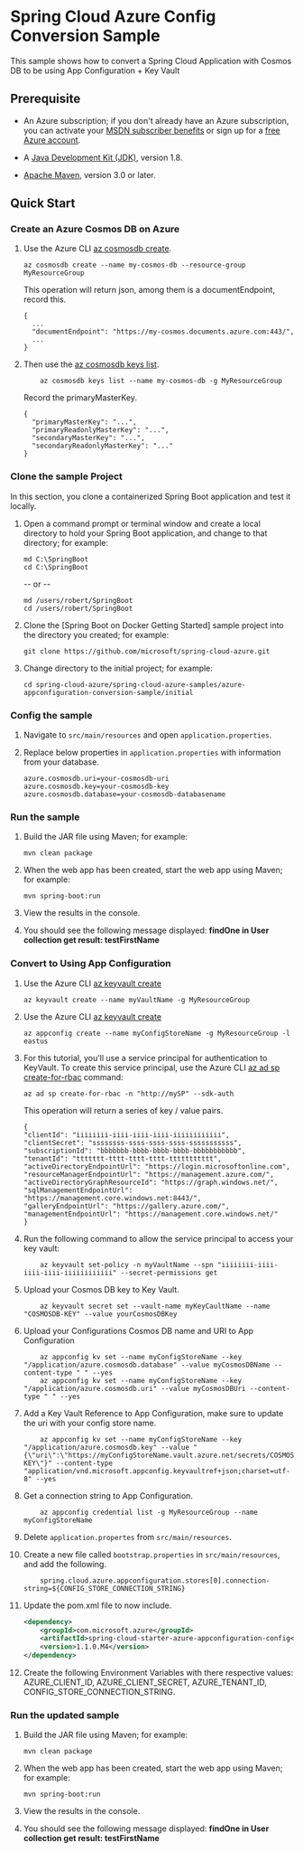 # Spring Cloud Azure Config Conversion Sample

This sample shows how to convert a Spring Cloud Application with Cosmos DB to be using App Configuration + Key Vault

## Prerequisite

* An Azure subscription; if you don't already have an Azure subscription, you can activate your [MSDN subscriber benefits](https://azure.microsoft.com/en-us/pricing/member-offers/msdn-benefits-details/) or sign up for a [free Azure account](https://azure.microsoft.com/en-us/free/).

* A [Java Development Kit (JDK)](http://www.oracle.com/technetwork/java/javase/downloads/), version 1.8.

* [Apache Maven](http://maven.apache.org/), version 3.0 or later.

## Quick Start

### Create an Azure Cosmos DB on Azure

1. Use the Azure CLI [az cosmosdb create](https://docs.microsoft.com/en-us/cli/azure/cosmosdb?view=azure-cli-latest#az-cosmosdb-create).

    ```azurecli
    az cosmosdb create --name my-cosmos-db --resource-group MyResourceGroup
    ```

    This operation will return json, among them is a documentEndpoint, record this.

    ```azurecli
    {
      ...
      "documentEndpoint": "https://my-cosmos.documents.azure.com:443/",
      ...
    }
    ```

1. Then use the [az cosmosdb keys list](https://docs.microsoft.com/en-us/cli/azure/cosmosdb/keys?view=azure-cli-latest#az-cosmosdb-keys-list).

    ```azurecli
        az cosmosdb keys list --name my-cosmos-db -g MyResourceGroup
    ```

    Record the primaryMasterKey.

    ```azurecli
    {
      "primaryMasterKey": "...",
      "primaryReadonlyMasterKey": "...",
      "secondaryMasterKey": "...",
      "secondaryReadonlyMasterKey": "..."
    }
    ```

### Clone the sample Project

In this section, you clone a containerized Spring Boot application and test it locally.

1. Open a command prompt or terminal window and create a local directory to hold your Spring Boot application, and change to that directory; for example:

   ```shell
   md C:\SpringBoot
   cd C:\SpringBoot
   ```

   -- or --

   ```shell
   md /users/robert/SpringBoot
   cd /users/robert/SpringBoot
   ```

1. Clone the [Spring Boot on Docker Getting Started] sample project into the directory you created; for example:

   ```shell
   git clone https://github.com/microsoft/spring-cloud-azure.git
   ```

1. Change directory to the initial project; for example:

   ```shell
   cd spring-cloud-azure/spring-cloud-azure-samples/azure-appconfiguration-conversion-sample/initial
   ```

### Config the sample

1. Navigate to `src/main/resources` and open `application.properties`.

1. Replace below properties in `application.properties` with information from your database.

   ```properties
   azure.cosmosdb.uri=your-cosmosdb-uri
   azure.cosmosdb.key=your-cosmosdb-key
   azure.cosmosdb.database=your-cosmosdb-databasename
   ```

### Run the sample

1. Build the JAR file using Maven; for example:

   ```shell
   mvn clean package
   ```

1. When the web app has been created, start the web app using Maven; for example:

   ```shell
   mvn spring-boot:run
   ```

1. View the results in the console.

1. You should see the following message displayed: **findOne in User collection get result: testFirstName**

### Convert to Using App Configuration

1. Use the Azure CLI [az keyvault create](https://docs.microsoft.com/en-us/cli/azure/cosmosdb?view=azure-cli-latest#az-cosmosdb-create)

    ```azurecli
    az keyvault create --name myVaultName -g MyResourceGroup
    ```

1. Use the Azure CLI [az keyvault create](https://docs.microsoft.com/en-us/cli/azure/cosmosdb?view=azure-cli-latest#az-cosmosdb-create)

    ```azurecli
    az appconfig create --name myConfigStoreName -g MyResourceGroup -l eastus
    ```

1. For this tutorial, you'll use a service principal for authentication to KeyVault. To create this service principal, use the Azure CLI [az ad sp create-for-rbac](/cli/azure/ad/sp?view=azure-cli-latest#az-ad-sp-create-for-rbac) command:

    ```azurecli
    az ad sp create-for-rbac -n "http://mySP" --sdk-auth
    ```

    This operation will return a series of key / value pairs.

    ```console
    {
    "clientId": "iiiiiiii-iiii-iiii-iiii-iiiiiiiiiiii",
    "clientSecret": "ssssssss-ssss-ssss-ssss-sssssssssss",
    "subscriptionId": "bbbbbbb-bbbb-bbbb-bbbb-bbbbbbbbbbb",
    "tenantId": "ttttttt-tttt-tttt-tttt-ttttttttttt",
    "activeDirectoryEndpointUrl": "https://login.microsoftonline.com",
    "resourceManagerEndpointUrl": "https://management.azure.com/",
    "activeDirectoryGraphResourceId": "https://graph.windows.net/",
    "sqlManagementEndpointUrl": "https://management.core.windows.net:8443/",
    "galleryEndpointUrl": "https://gallery.azure.com/",
    "managementEndpointUrl": "https://management.core.windows.net/"
    }
    ```

1. Run the following command to allow the service principal to access your key vault:

    ```azurecli
        az keyvault set-policy -n myVaultName --spn "iiiiiiii-iiii-iiii-iiii-iiiiiiiiiiii" --secret-permissions get
    ```

1. Upload your Cosmos DB key to Key Vault.

    ```azurecli
        az keyvault secret set --vault-name myKeyCaultName --name "COSMOSDB-KEY" --value yourCosmosDBKey
    ```

1. Upload your Configurations Cosmos DB name and URI to App Configuration

    ```azurecli
        az appconfig kv set --name myConfigStoreName --key "/application/azure.cosmosdb.database" --value myCosmosDBName --content-type " " --yes
        az appconfig kv set --name myConfigStoreName --key "/application/azure.cosmosdb.uri" --value myCosmosDBUri --content-type " " --yes
    ```

1. Add a Key Vault Reference to App Configuration, make sure to update the uri with your config store name.

    ```azurecli
        az appconfig kv set --name myConfigStoreName --key "/application/azure.cosmosdb.key" --value "{\"uri\":\"https://myConfigStoreName.vault.azure.net/secrets/COSMOSDB-KEY\"}" --content-type "application/vnd.microsoft.appconfig.keyvaultref+json;charset=utf-8" --yes
    ```

1. Get a connection string to App Configuration.

    ```azurecli
        az appconfig credential list -g MyResourceGroup --name myConfigStoreName
    ```

1. Delete `application.propertes` from `src/main/resources`.

1. Create a new file called `bootstrap.properties` in `src/main/resources`, and add the following.

    ```properties
        spring.cloud.azure.appconfiguration.stores[0].connection-string=${CONFIG_STORE_CONNECTION_STRING}
    ```

1. Update the pom.xml file to now include.

    ```xml
    <dependency>
        <groupId>com.microsoft.azure</groupId>
        <artifactId>spring-cloud-starter-azure-appconfiguration-config</artifactId>
        <version>1.1.0.M4</version>
    </dependency>
    ```

1. Create the following Environment Variables with there respective values: AZURE_CLIENT_ID, AZURE_CLIENT_SECRET, AZURE_TENANT_ID, CONFIG_STORE_CONNECTION_STRING.

### Run the updated sample

1. Build the JAR file using Maven; for example:

   ```shell
   mvn clean package
   ```

1. When the web app has been created, start the web app using Maven; for example:

   ```shell
   mvn spring-boot:run
   ```

1. View the results in the console.

1. You should see the following message displayed: **findOne in User collection get result: testFirstName**
